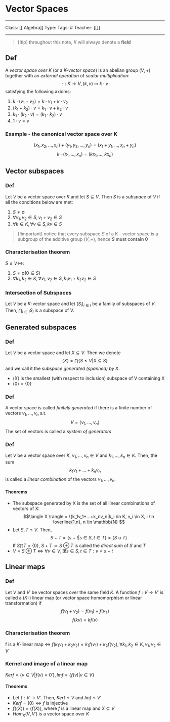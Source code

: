 # Vector Spaces
___
Class: [[ Algebra]]
Type: 
Tags: # 
Teacher: [[]]
___

>[!tip] throughout this note, *K* will always denote a **field**
## Def 
A *vector space over K* (or a *K-vector space*) is an abelian group $(V, +)$ together with an *external operation* of *scalar multiplication*:
$$\cdot : K \rightarrow V, (k, v) \mapsto k\cdot v$$
satisfying the following axioms:
1. $k \cdot (v_1+v_2) = k \cdot v_1 + k \cdot v_2$
2. $(k_1 + k_2) \cdot v = k_1 \cdot v + k_2 \cdot v$
3. $k_1 \cdot (k_2 \cdot v) = (k_1 \cdot k_2) \cdot v$
4. $1 \cdot v = v$

### Example - the canonical vector space over K
$$(x_1,x_2,...,x_n) + (y_1,y_2,...,y_n) = (x_1+y_1,...,x_n+y_n)$$
$$k\cdot (x_1,...,x_n) = (kx_1,...,kx_n)$$

## Vector subspaces
### Def 
Let $V$ be a vector space over $K$ and let $S \subseteq V$. Then $S$ is a *subspace* of $V$ if all the conditions below are met:
1. $S \neq \emptyset$
2. $\forall v_1,v_2 \in S, v_1+v_2\in S$ 
3. $\forall k \in K, \forall v \in S, kv \in S$

>[!important] notice that every subspace $S$ of a K - vector space is a subgroup of the additive group $(V,+)$, hence **$S$ must contain 0**

### Characterisation theorem 
$S \leq V \iff$:
1. $S \neq \emptyset (0 \in S)$ 
2. $\forall k_1, k_2 \in K, \forall v_1, v_2 \in S, k_1v_1+k_2v_2 \in S$
### Intersection of Subspaces 
Let $V$ be a $K$-vector space and let $(S_i)_{i\in I}$ be a family of subspaces of $V$. Then, $\bigcap_{i\in I} S_i$ is a subspace of V. 

## Generated subspaces
### Def
Let $V$ be a vector space and let $X \subseteq V$. Then we denote $$\langle X\rangle = \bigcap \{S \leq V | X \subseteq S \}$$ and we call it the *subspace generated (spanned) by X*. 
- $\langle X \rangle$ is the smallest (with respect to inclusion) subspace of V containing X 
- $\langle 0 \rangle = \{0\}$  

### Def 
A vector space is called *finitely generated* if there is a finite number of vectors $v_1,...,v_n$ s.t. $$V = \langle v_1,...,v_n\rangle$$The set of vectors is called a *system of generators*

### Def 
Let $V$ be a vector space over $K$, $v_1,...,v_n \in V$ and $k_1,...,k_n \in K$. Then, the sum $$k_1v_1 + ... + k_nv_n$$ is called a *linear combination* of the vectors $v_1,...,v_n$.

#### Theorems 
- The  subspace generated by X is the set of all linear combinations of vectors of X: $$\langle X \rangle = \{k_1v_1+...+k_nv_n|k_i \in K, v_i \in X, i \in \overline{1,n}, n \in \mathbb{N} $$
- Let $S, T \leq V$. Then, $$S + T = \{s+t|s\in S, t \in T\}=\langle S \cup T\rangle$$ If $S \bigcap T = \{0\}$, $S + T := S \oplus T$ is called the *direct sum* of $S$ and $T$
- $V = S \oplus T \iff \forall v \in V, \exists ! s \in S, t \in T : v = s + t$

## Linear maps 
### Def
Let $V$ and $V'$ be vector spaces over the same field $K$. A function $f : V \rightarrow V'$ is called a ($K$-) linear map (or vector space homomorphism or linear transformation) if $$f(v_1+v_2) = f(v_1)+f(v_2)$$$$f(kv) = kf(v)$$
### Characterisation theorem
f is a $K$-linear map $\iff$ $f(k_1v_1+k_2v_2) = k_1f(v_1)+k_2f(v_2), \forall k_1,k_2 \in K, v_1,v_2 \in V$

### Kernel and image of a linear map 
$Ker f = \{v \in V | f(v) = 0'\}, Im f = \{f(v) | v \in V\}$

#### Theorems 
- Let $f : V \rightarrow V'$. Then, $Ker f \leq V$ and $Im f \leq V'$
- $Ker f = \{0\} \iff f$ is injective
- $f(\langle X \rangle) = \langle f(X) \rangle$, where $f$ is a linear map and $X \subseteq V$ 
- $Hom_K(V, V')$ is a vector space over $K$ 

